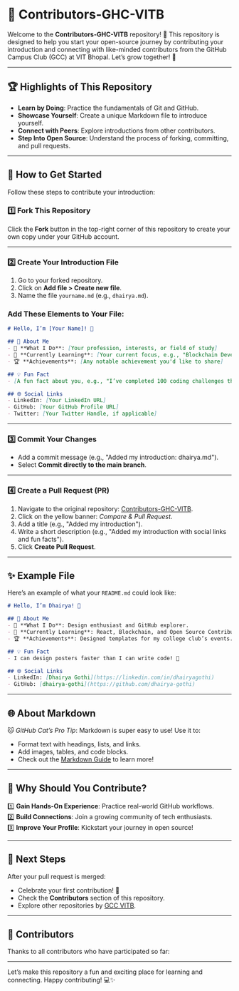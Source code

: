 

# 🌟 Contributors-GHC-VITB  

Welcome to the **Contributors-GHC-VITB** repository! 🎉 This repository is designed to help you start your open-source journey by contributing your introduction and connecting with like-minded contributors from the GitHub Campus Club (GCC) at VIT Bhopal. Let’s grow together! 🚀  

---

## 🏆 Highlights of This Repository  

- **Learn by Doing**: Practice the fundamentals of Git and GitHub.  
- **Showcase Yourself**: Create a unique Markdown file to introduce yourself.  
- **Connect with Peers**: Explore introductions from other contributors.  
- **Step Into Open Source**: Understand the process of forking, committing, and pull requests.  

---

## 📜 How to Get Started  

Follow these steps to contribute your introduction:  

### 1️⃣ Fork This Repository  
Click the **Fork** button in the top-right corner of this repository to create your own copy under your GitHub account.  

---

### 2️⃣ Create Your Introduction File  
1. Go to your forked repository.  
2. Click on **Add file > Create new file**.  
3. Name the file `yourname.md` (e.g., `dhairya.md`).  

### Add These Elements to Your File:  
```markdown
# Hello, I’m [Your Name]! 👋  

## 🌟 About Me  
- 🔭 **What I Do**: [Your profession, interests, or field of study]  
- 🌱 **Currently Learning**: [Your current focus, e.g., "Blockchain Development", "AI/ML", etc.]  
- 🏆 **Achievements**: [Any notable achievement you'd like to share]  

## 💡 Fun Fact  
- [A fun fact about you, e.g., "I’ve completed 100 coding challenges this year!"]  

## 🌐 Social Links  
- LinkedIn: [Your LinkedIn URL]  
- GitHub: [Your GitHub Profile URL]  
- Twitter: [Your Twitter Handle, if applicable]  
```  

---

### 3️⃣ Commit Your Changes  
- Add a commit message (e.g., "Added my introduction: dhairya.md").  
- Select **Commit directly to the main branch**.  

---

### 4️⃣ Create a Pull Request (PR)  
1. Navigate to the original repository: [Contributors-GHC-VITB](https://github.com/GCCvitb/Contributors-GHC-VITB).  
2. Click on the yellow banner: *Compare & Pull Request*.  
3. Add a title (e.g., "Added my introduction").  
4. Write a short description (e.g., "Added my introduction with social links and fun facts").  
5. Click **Create Pull Request**.  

---

## ✨ Example File  

Here’s an example of what your `README.md` could look like:  

```markdown
# Hello, I’m Dhairya! 🙌  

## 🌟 About Me  
- 🔭 **What I Do**: Design enthusiast and GitHub explorer.  
- 🌱 **Currently Learning**: React, Blockchain, and Open Source Contribution.  
- 🏆 **Achievements**: Designed templates for my college club’s events.  

## 💡 Fun Fact  
- I can design posters faster than I can write code! 🎨  

## 🌐 Social Links  
- LinkedIn: [Dhairya Gothi](https://linkedin.com/in/dhairyagothi)  
- GitHub: [dhairya-gothi](https://github.com/dhairya-gothi)  
```  

---

## 🌐 About Markdown  

🐱 *GitHub Cat’s Pro Tip*: Markdown is super easy to use! Use it to:  
- Format text with headings, lists, and links.  
- Add images, tables, and code blocks.  
- Check out the [Markdown Guide](https://www.markdownguide.org/) to learn more!  

---

## 🚀 Why Should You Contribute?  

1️⃣ **Gain Hands-On Experience**: Practice real-world GitHub workflows.  
2️⃣ **Build Connections**: Join a growing community of tech enthusiasts.  
3️⃣ **Improve Your Profile**: Kickstart your journey in open source!  

---

## 🎯 Next Steps  

After your pull request is merged:  
- Celebrate your first contribution! 🎉  
- Check the **Contributors** section of this repository.  
- Explore other repositories by [GCC VITB](https://github.com/GCCvitb).  

---

## 👥 Contributors  

Thanks to all contributors who have participated so far:  
<!-- Contributors' section will be updated dynamically with profile links -->  

---

Let’s make this repository a fun and exciting place for learning and connecting. Happy contributing! 💻✨  

